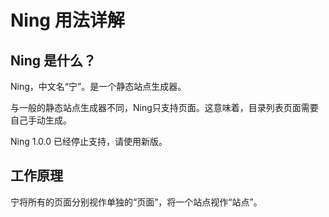 # Ning 用法详解

## Ning 是什么？

Ning，中文名“宁”。是一个静态站点生成器。

与一般的静态站点生成器不同，Ning只支持页面。这意味着，目录列表页面需要自己手动生成。

Ning 1.0.0 已经停止支持，请使用新版。

## 工作原理

宁将所有的页面分别视作单独的“页面”，将一个站点视作“站点”。
